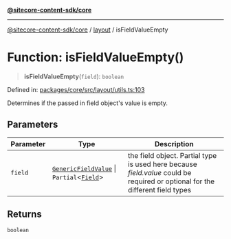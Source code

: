 [**@sitecore-content-sdk/core**](../../README.md)

***

[@sitecore-content-sdk/core](../../README.md) / [layout](../README.md) / isFieldValueEmpty

# Function: isFieldValueEmpty()

> **isFieldValueEmpty**(`field`): `boolean`

Defined in: [packages/core/src/layout/utils.ts:103](https://github.com/Sitecore/xmc-jss-dev/blob/643e3fe82af3b30800fd4ecaa7f98eb7f13d1ef6/packages/core/src/layout/utils.ts#L103)

Determines if the passed in field object's value is empty.

## Parameters

| Parameter | Type | Description |
| ------ | ------ | ------ |
| `field` | [`GenericFieldValue`](../type-aliases/GenericFieldValue.md) \| `Partial`\<[`Field`](../interfaces/Field.md)\> | the field object. Partial<T> type is used here because _field.value_ could be required or optional for the different field types |

## Returns

`boolean`
